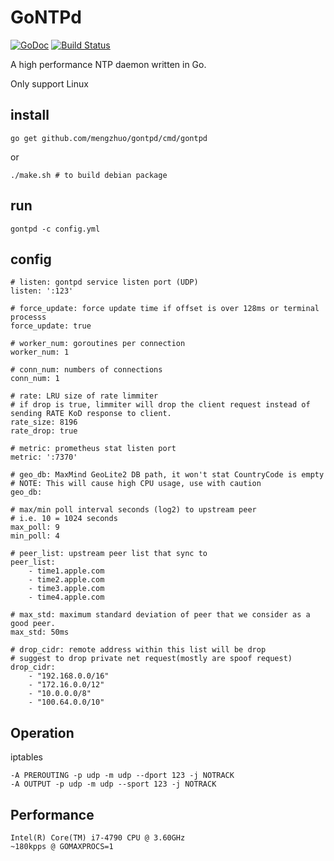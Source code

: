 # GoNTPd
[![GoDoc](https://godoc.org/github.com/mengzhuo/gontpd?status.svg)](https://godoc.org/github.com/mengzhuo/gontpd)
[![Build Status](https://travis-ci.org/mengzhuo/gontpd.svg?branch=master)](https://travis-ci.org/mengzhuo/gontpd)

A high performance NTP daemon written in Go.

Only support Linux

## install
```
go get github.com/mengzhuo/gontpd/cmd/gontpd
```
or
```
./make.sh # to build debian package
```

## run
```
gontpd -c config.yml
```

## config
```
# listen: gontpd service listen port (UDP)
listen: ':123'

# force_update: force update time if offset is over 128ms or terminal processs
force_update: true

# worker_num: goroutines per connection
worker_num: 1

# conn_num: numbers of connections
conn_num: 1

# rate: LRU size of rate limmiter
# if drop is true, limmiter will drop the client request instead of sending RATE KoD response to client.
rate_size: 8196
rate_drop: true

# metric: prometheus stat listen port
metric: ':7370'

# geo_db: MaxMind GeoLite2 DB path, it won't stat CountryCode is empty
# NOTE: This will cause high CPU usage, use with caution
geo_db: 

# max/min poll interval seconds (log2) to upstream peer
# i.e. 10 = 1024 seconds
max_poll: 9
min_poll: 4

# peer_list: upstream peer list that sync to
peer_list:
    - time1.apple.com
    - time2.apple.com
    - time3.apple.com
    - time4.apple.com

# max_std: maximum standard deviation of peer that we consider as a good peer.
max_std: 50ms

# drop_cidr: remote address within this list will be drop
# suggest to drop private net request(mostly are spoof request)
drop_cidr:
    - "192.168.0.0/16"
    - "172.16.0.0/12"
    - "10.0.0.0/8"
    - "100.64.0.0/10"

```

## Operation

iptables
```
-A PREROUTING -p udp -m udp --dport 123 -j NOTRACK
-A OUTPUT -p udp -m udp --sport 123 -j NOTRACK
```

## Performance
```
Intel(R) Core(TM) i7-4790 CPU @ 3.60GHz
~180kpps @ GOMAXPROCS=1
```
